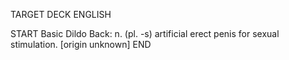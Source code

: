 TARGET DECK
ENGLISH

START
Basic
Dildo
Back: n. (pl. -s) artificial erect penis for sexual stimulation. [origin unknown]
END
